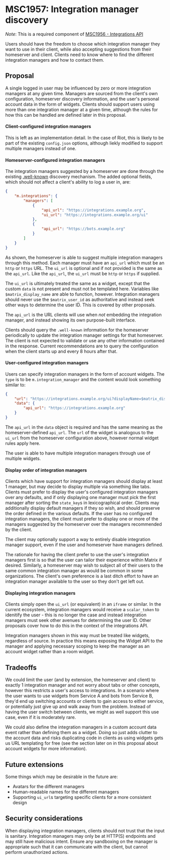 # MSC1957: Integration manager discovery

*Note*: This is a required component of [MSC1956 - Integrations API](https://github.com/matrix-org/matrix-doc/pull/1956)

Users should have the freedom to choose which integration manager they want to use in their client, while
also accepting suggestions from their homeserver and client. Clients need to know where to find the different
integration managers and how to contact them.


## Proposal

A single logged in user may be influenced by zero or more integration managers at any given time. Managers
are sourced from the client's own configuration, homeserver discovery information, and the user's personal
account data in the form of widgets. Clients should support users using more than one integration manager
at a given time, although the rules for how this can be handled are defined later in this proposal.

#### Client-configured integration managers

This is left as an implementation detail. In the case of Riot, this is likely to be part of the existing
`config.json` options, although liekly modified to support multiple managers instead of one.

#### Homeserver-configured integration managers

The integration managers suggested by a homeserver are done through the existing
[.well-known](https://matrix.org/docs/spec/client_server/r0.4.0.html#get-well-known-matrix-client) discovery
mechanism. The added optional fields, which should not affect a client's ability to log a user in, are:
```json
{
    "m.integrations": {
        "managers": [
            {
                "api_url": "https://integrations.example.org",
                "ui_url": "https://integrations.example.org/ui"
            },
            {
                "api_url": "https://bots.example.org"
            }
        ]
    }
}
```

As shown, the homeserver is able to suggest multiple integration managers through this method. Each manager
must have an `api_url` which must be an `http` or `https` URL. The `ui_url` is optional and if not provided
is the same as the `api_url`. Like the `api_url`, the `ui_url` must be `http` or `https` if supplied.

The `ui_url` is ultimately treated the same as a widget, except that the custom `data` is not present and
must not be templated here. Variables like `$matrix_display_name` are able to function, however. Integration
managers should never use the `$matrix_user_id` as authoritative and instead seek other ways to determine the
user ID. This is covered by other proposals.

The `api_url` is the URL clients will use when *not* embedding the integration manager, and instead showing
its own purpose-built interface.

Clients should query the `.well-known` information for the homeserver periodically to update the integration
manager settings for that homeserver. The client is not expected to validate or use any other information
contained in the response. Current recommendations are to query the configuration when the client starts up
and every 8 hours after that.

#### User-configured integration managers

Users can specify integration managers in the form of account widgets. The `type` is to be `m.integration_manager`
and the content would look something similar to:
```json
{
    "url": "https://integrations.example.org/ui?displayName=$matrix_display_name",
    "data": {
        "api_url": "https://integrations.example.org"
    }
}
```

The `api_url` in the `data` object is required and has the same meaning as the homeserver-defined `api_url`.
The `url` of the widget is analogous to the `ui_url` from the homeserver configuration above, however normal
widget rules apply here.

The user is able to have multiple integration managers through use of multiple widgets.

#### Display order of integration managers

Clients which have support for integration managers should display at least 1 manager, but may decide
to display multiple via something like tabs. Clients must prefer to display the user's configured
integration managers over any defaults, and if only displaying one manager must pick the first
manager after sorting the `state_key`s in lexicographical order. Clients may additionally display
default managers if they so wish, and should preserve the order defined in the various defaults.
If the user has no configured integration managers, the client must prefer to display one or more
of the managers suggested by the homeserver over the managers recommended by the client.

The client may optionally support a way to entirely disable integration manager support, even if the
user and homeserver have managers defined.

The rationale for having the client prefer to use the user's integration managers first is so that
the user can tailor their experience within Matrix if desired. Similarly, a homeserver may wish to
subject all of their users to the same common integration manager as would be common in some organizations.
The client's own preference is a last ditch effort to have an integration manager available to the
user so they don't get left out.

#### Displaying integration managers

Clients simply open the `ui_url` (or equivalent) in an `iframe` or similar. In the current ecosystem,
integration managers would receive a `scalar_token` to idenitify the user - this is no longer the case
and instead integration managers must seek other avenues for determining the user ID. Other proposals
cover how to do this in the context of the integrations API.

Integration managers shown in this way must be treated like widgets, regardless of source. In practice
this means exposing the Widget API to the manager and applying necessary scoping to keep the manager
as an account widget rather than a room widget.


## Tradeoffs

We could limit the user (and by extension, the homeserver and client) to exactly 1 integration manager
and not worry about tabs or other concepts, however this restricts a user's access to integrations.
In a scenario where the user wants to use widgets from Service A and bots from Service B, they'd
end up switching accounts or clients to gain access to either service, or potentially just give up
and walk away from the problem. Instead of having the user switch between clients, we might as well
support this use case, even if it is moderately rare.

We could also define the integration managers in a custom account data event rather than defining them
as a widget. Doing so just adds clutter to the account data and risks duplicating code in clients as
using widgets gets us URL templating for free (see the section later on in this proposal about account
widgets for more information).


## Future extensions

Some things which may be desirable in the future are:
* Avatars for the different managers
* Human-readable names for the different managers
* Supporting `ui_url`s targeting specific clients for a more consistent design


## Security considerations

When displaying integration managers, clients should not trust that the input is sanitary. Integration
managers may only be at HTTP(S) endpoints and may still have malicious intent. Ensure any sandboxing
on the manager is appropriate such that it can communicate with the client, but cannot perform unauthorized
actions.
